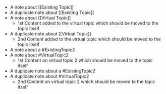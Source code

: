 - A note about [[Existing Topic]]
- A duplicate note about [[Existing Topic]]
- A note about [[Virtual Topic]]
	- 1st Content added to the virtual topic which should be moved to the topic itself
- A duplicate note about [[Virtual Topic]]
	- 2nd Content added to the virtual topic which should be moved to the topic itself
- A note about a #ExistingTopic2
- A note about #VirtualTopic2
	- 1st Content on virtual topic 2 which should be moved to the topic itself
- A duplicate note about a #ExistingTopic2
- A duplicate note about #VirtualTopic2
	- 2nd Content on virtual topic 2 which should be moved to the topic itself